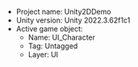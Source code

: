 <!-- UNITY CODE ASSIST INSTRUCTIONS START -->
- Project name: Unity2DDemo
- Unity version: Unity 2022.3.62f1c1
- Active game object:
  - Name: UI_Character
  - Tag: Untagged
  - Layer: UI
<!-- UNITY CODE ASSIST INSTRUCTIONS END -->